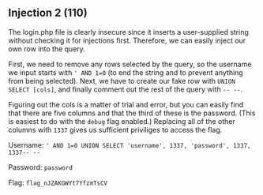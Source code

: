 ## Injection 2 (110)

The login.php file is clearly insecure since it inserts a user-supplied string without checking it for injections first.  Therefore, we can easily inject our own row into the query.

First, we need to remove any rows selected by the query, so the username we input starts with `' AND 1=0` (to end the string and to prevent anything from being selected).  Next, we have to create our fake row with `UNION SELECT [cols]`, and finally comment out the rest of the query with `-- --`.

Figuring out the cols is a matter of trial and error, but you can easily find that there are five columns and that the third of these is the password.  (This is easiest to do with the `debug` flag enabled.)  Replacing all of the other columns with `1337` gives us sufficient priviliges to access the flag.

Username: `' AND 1=0 UNION SELECT 'username', 1337, 'password', 1337, 1337-- --`

Password: `password`

Flag: `flag_nJZAKGWYt7YfzmTsCV`